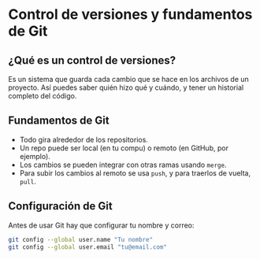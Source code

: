 # Control de versiones y fundamentos de Git

## ¿Qué es un control de versiones?
Es un sistema que guarda cada cambio que se hace en los archivos de un proyecto. Así puedes saber quién hizo qué y cuándo, y tener un historial completo del código.

## Fundamentos de Git
- Todo gira alrededor de los repositorios.
- Un repo puede ser local (en tu compu) o remoto (en GitHub, por ejemplo).
- Los cambios se pueden integrar con otras ramas usando `merge`.
- Para subir los cambios al remoto se usa `push`, y para traerlos de vuelta, `pull`.

## Configuración de Git
Antes de usar Git hay que configurar tu nombre y correo:

```bash
git config --global user.name "Tu nombre"
git config --global user.email "tu@email.com"
